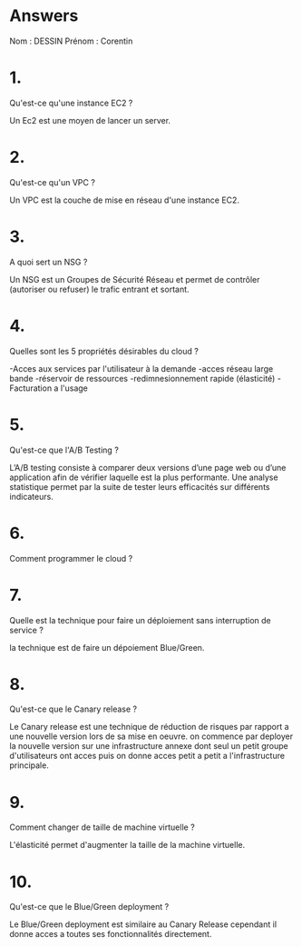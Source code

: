 # Answers

Nom : DESSIN
Prénom : Corentin

# 1.
Qu'est-ce qu'une instance EC2 ?

Un Ec2 est une moyen de lancer un server.

# 2.
Qu'est-ce qu'un VPC ?

Un VPC est la couche de mise en réseau d'une instance EC2.

# 3.
A quoi sert un NSG ?

Un NSG est un Groupes de Sécurité Réseau et permet de contrôler (autoriser ou refuser) le trafic entrant et sortant.

# 4.
Quelles sont les 5 propriétés désirables du cloud ?

-Acces aux services par l'utilisateur à la demande
-acces réseau large bande
-réservoir de ressources
-redimnesionnement rapide (élasticité)
-Facturation a l'usage

# 5.
Qu'est-ce que l'A/B Testing ?

L’A/B testing consiste à comparer deux versions d’une page web ou d’une application afin de vérifier laquelle est la plus performante. Une analyse statistique permet par la suite de tester leurs efficacités sur différents indicateurs.

# 6.
Comment programmer le cloud ?

# 7.
Quelle est la technique pour faire un déploiement sans interruption de service ?

la technique est de faire un dépoiement Blue/Green.

# 8.
Qu'est-ce que le Canary release ?

Le Canary release est une technique de réduction de risques par rapport a une nouvelle version lors de sa mise en oeuvre. on commence par deployer la nouvelle version sur une infrastructure annexe dont seul un petit groupe d'utilisateurs ont acces puis on donne acces petit a petit a l'infrastructure principale.

# 9.
Comment changer de taille de machine virtuelle ?

L'élasticité permet d'augmenter la taille de la machine virtuelle.

# 10.
Qu'est-ce que le Blue/Green deployment ?

Le Blue/Green deployment est similaire au Canary Release cependant il donne acces a toutes ses fonctionnalités directement.

